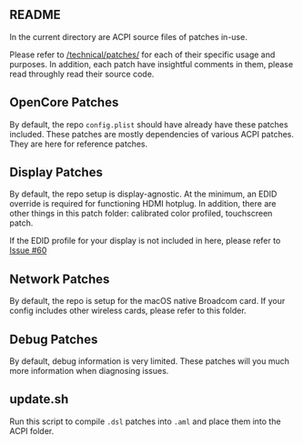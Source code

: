 ## README 

In the current directory are ACPI source files of patches in-use. 

Please refer to [/technical/patches/](https://tylernguyen.github.io/x1c6-hackintoshhttps://tylernguyen.github.io/x1c6-hackintosh/technical/patches/) for each of their specific usage and purposes. In addition, each patch have insightful comments in them, please read throughly read their source code.

## OpenCore Patches
By default, the repo `config.plist` should have already have these patches included. These patches are mostly dependencies of various ACPI patches. They are here for reference patches.

## Display Patches
By default, the repo setup is display-agnostic. At the minimum, an EDID override is required for functioning HDMI hotplug. In addition, there are other things in this patch folder: calibrated color profiled, touchscreen patch.

If the EDID profile for your display is not included in here, please refer to [Issue #60](https://github.com/tylernguyen/x1c6-hackintosh/issues/60)

## Network Patches
By default, the repo is setup for the macOS native Broadcom card. If your config includes other wireless cards, please refer to this folder.

## Debug Patches
By default, debug information is very limited. These patches will you much more information when diagnosing issues.

## update.sh
Run this script to compile `.dsl` patches into `.aml` and place them into the ACPI folder.